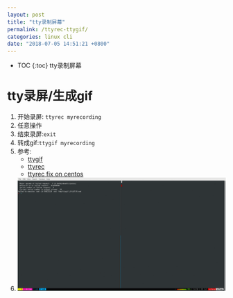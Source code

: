 ```yaml
---
layout: post
title: "tty录制屏幕"
permalink: /ttyrec-ttygif/
categories: linux cli
date: "2018-07-05 14:51:21 +0800"
---
```


* TOC
{:toc}
tty录制屏幕

# tty录屏/生成gif

1. 开始录屏: ```ttyrec myrecording```
2. 任意操作
3. 结束录屏:```exit```
4. 转成gif:```ttygif myrecording```
5. 参考:
    * [ttygif](https://github.com/icholy/ttygif)
    * [ttyrec](http://0xcc.net/ttyrec/)
    * [ttyrec fix on centos](https://github.com/mjording/ttyrec/issues/3)
6. ![Demo](/images/tty.gif)
